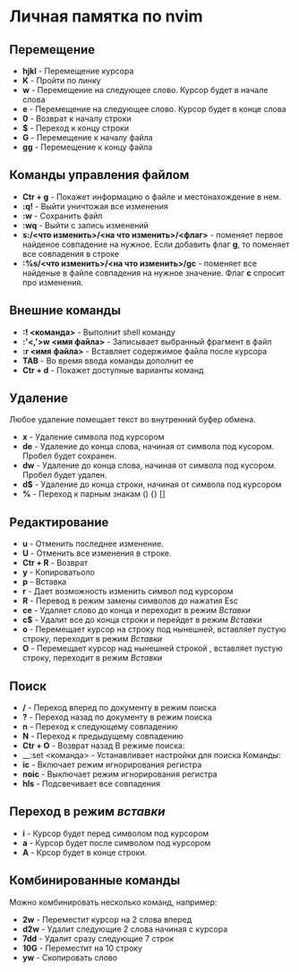 # Личная памятка по nvim

## Перемещение
- __hjkl__  - Перемещение курсора
- __K__     - Пройти по линку
- __w__     - Перемещение на следующее слово. Курсор будет в начале слова
- __e__     - Перемещение на следующее слово. Курсор будет в конце слова
- __0__     - Возврат к началу строки
- __$__     - Переход к концу строки
- __G__     - Перемещение к началу файла
- __gg__    - Перемещение к концу файла
 
## Команды управления файлом
- __Ctr + g__ - Покажет информацию о файле и местонахождение в нем.
- __:q!__   - Выйти уничтожая все изменения
- __:w__    - Сохранить файл
- __:wq__   - Выйти с запись изменений
- __s:/<что изменить>/<на что изменить>/<флаг>__ - поменяет первое найденое совпадение на нужное. Если добавить флаг __g__, то поменяет все совпадения в строке
- __:%s/<что изменить>/<на что изменить>/gc__ - поменяет все найденые в файле совпадения на нужное значение. Флаг __с__ спросит про изменения.

## Внешние команды
- __:! <команда>__ - Выполнит shell команду
- __:'<,'>w <имя файла>__ - Записывает выбранный фрагмент в файл
- __:r <имя файла>__ - Вставляет содержимое файла после курсора
- __TAB__ - Во время ввода команды дополнит ее
- __Сtr + d__ - Покажет доступные варианты команд

## Удаление
Любое удаление помещает текст во внутренний буфер обмена.

- __x__ - Удаление символа под курсором
- __de__ - Удаление до конца слова, начиная от символа под кусором. Пробел будет сохранен.
- __dw__ - Удаление до конца слова, начиная от символа под кусором. Пробел будет удален.
- __d$__ - Удаление до конца строки, начиная от символа под курсором
- __%__ - Переход к парным знакам () {} []

## Редактирование
- __u__     - Отменить последнее изменение.
- __U__     - Отменить все изменения в строке.
- __Ctr + R__ - Возврат
- __y__     - Копироватьоло
- __p__     - Вставка
- __r__     - Дает возможность изменить символ под курсором
- __R__     - Перевод в режим замены символов до нажатия Esc
- __ce__    - Удаляет слово до конца и переходит в режим _Вставки_
- __c$__    - Удалит все до конца строки и перейдет в режим _Вставки_
- __o__     - Перемещает курсор на строку под нынешней, вставляет пустую строку, переходит в режим _Вставки_
- __O__     - Перемещает курсор над нынешней строкой , вставляет пустую строку, переходит в режим _Вставки_

## Поиск
- __/__     - Переход вперед по документу в режим поиска
- __?__     - Переход назад по документу в режим поиска
- __n__     - Переход к следующему совпадению
- __N__     - Переход к предыдущему совпадению
- __Ctr + O__ - Возврат назад
В режиме поиска:
- __:set <команда> - Устанавливает настройки для поиска
Команды:
- __ic__ - Включает режим игнорирования регистра
- __noic__ - Выключает режим игнорирования регистра
- __hls__ - Подсвечивает все совпадения


## Переход в режим _вставки_
- __i__     - Курсор будет перед символом под курсором
- __a__     - Курсор будет после символом под курсором
- __A__     - Крсор будет в конце строки.

## Комбинированные команды
Можно комбинировать несколько команд, например:
- __2w__    - Переместит курсор на 2 слова вперед
- __d2w__   - Удалит следующие 2 слова начиная с курсора
- __7dd__   - Удалит сразу следующие 7 строк
- __10G__   - Переместит на 10 строку 
- __yw__    - Скопировать слово
